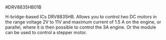 <!--- PrjInfo ---> <!--- Please remove this line after manually editing --->
<!--- 00a56be08b96043df9e37d6aff7b6990 --->
<!--- Created:20170111-16:38: ---> 
<!--- Author:Mlab: ---> 
<!--- AuthorEmail:mlab@mlab.cz: ---> 
<!--- Tags:imported: ---> 
<!--- Ust:[End]: ---> 
<!--- Name:DRV8835HB01B: --->
#DRV8835HB01B 
<!--- LongName --->

<!--- ELongName ---> 

<!--- Lead --->
H-bridge-based ICs DRV8835HB. Allows you to control two DC motors in the range voltage 2V to 11V and maximum current of 1.5 A on the engine, or parallel, where it is then possible to control the 3A engine. Or the module can be used to control a stepper motor.
<!--- ELead ---> 


​
​
<!--- Description --->
<!--- EDescription --->
<!--- Content --->
<!--- EContent --->
            